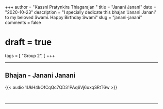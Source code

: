 +++
author = "Kassni Pratynkira Thiagarajan "
title = "Janani Janani"
date = "2020-10-23"
description = "I specially dedicate this bhajan 'Janani Janani' to my beloved Swami. Happy Birthday Swami"
slug = "janani-janani"
comments = false
# draft = true
tags = [
    "Group 2",
]
+++

---

## Bhajan - Janani Janani

{{< audio 1UkH4kOfCqQc7QD31PAq6Vj6uxqSRtT6w >}}

<br>

---
